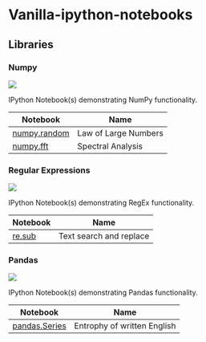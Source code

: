 # Vanilla-ipython-notebooks
## Libraries
### Numpy

<p>
<img src="https://user-images.githubusercontent.com/67586773/105040771-43887300-5a88-11eb-9f01-bee100b9ef22.png">
</p>

IPython Notebook(s) demonstrating NumPy functionality.


| Notebook                                                                                               | Name                 |
|--------------------------------------------------------------------------------------------------------|----------------------|
| [numpy.random](https://nbviewer.org/github/Thlurte/Vanilla/blob/main/Numpy/20221225151217086929.ipynb) | Law of Large Numbers |
| [numpy.fft](https://nbviewer.org/github/Thlurte/Vanilla/blob/main/Numpy/101.ipynb)                     | Spectral Analysis                    |

### Regular Expressions

<p>
<img src="https://w7.pngwing.com/pngs/742/330/png-transparent-regular-expression-computer-icons-regular-language-regex-angle-text-logo.png">
</p>

IPython Notebook(s) demonstrating RegEx functionality.


| Notebook                                                                                          | Name                    |
|---------------------------------------------------------------------------------------------------|-------------------------|
| [re.sub](https://nbviewer.org/github/Thlurte/Vanilla/blob/main/Regular%20Expressions/File-101.ipynb) | Text search and replace |


### Pandas

<p>
<img src="https://raw.githubusercontent.com/pandas-dev/pandas/main/web/pandas/static/img/pandas.svg">
</p>

IPython Notebook(s) demonstrating Pandas functionality.


| Notebook                                                                           | Name                        |
|------------------------------------------------------------------------------------|-----------------------------|
| [pandas.Series](https://nbviewer.org/github/Thlurte/Vanilla/blob/main/Pandas/File-102.ipynb) | Entrophy of written English |




